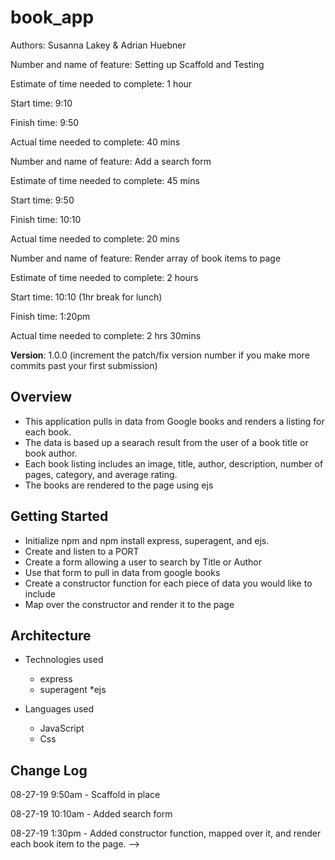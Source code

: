 # book_app


Authors: Susanna Lakey & Adrian Huebner

Number and name of feature: Setting up Scaffold and Testing

Estimate of time needed to complete: 1 hour

Start time: 9:10

Finish time: 9:50

Actual time needed to complete: 40 mins



Number and name of feature: Add a search form

Estimate of time needed to complete: 45 mins

Start time: 9:50

Finish time: 10:10

Actual time needed to complete: 20 mins



Number and name of feature: Render array of book items to page

Estimate of time needed to complete: 2 hours

Start time: 10:10 (1hr break for lunch)

Finish time: 1:20pm

Actual time needed to complete:  2 hrs 30mins



**Version**: 1.0.0 (increment the patch/fix version number if you make more commits past your first submission)

## Overview
* This application pulls in data from Google books and renders a listing for each book.
* The data is based up a searach result from the user of a book title or book author.
* Each book listing includes an image, title, author, description, number of pages, category, and average rating.
* The books are rendered to the page using ejs


## Getting Started
* Initialize npm and npm install express, superagent, and ejs.
* Create and listen to a PORT
* Create a form allowing a user to search by Title or Author
* Use that form to pull in data from google books
* Create a constructor function for each piece of data you would like to include
* Map over the constructor and render it to the page

## Architecture
* Technologies used
  * express
  * superagent
  *ejs

* Languages used
  * JavaScript
  * Css

## Change Log
08-27-19 9:50am - Scaffold in place

08-27-19 10:10am - Added search form

08-27-19 1:30pm - Added constructor function, mapped over it, and render each book item to the page.
-->